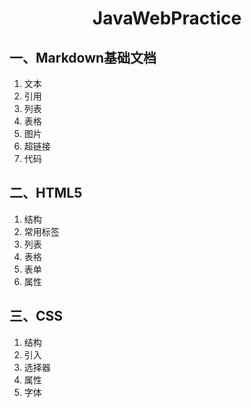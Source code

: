 <center>

# JavaWebPractice
</center>

## 一、Markdown基础文档
1. 文本
2. 引用
3. 列表
4. 表格
5. 图片
6. 超链接
7. 代码

## 二、HTML5
1. 结构
2. 常用标签
3. 列表
4. 表格
5. 表单
6. 属性

## 三、CSS
1. 结构
2. 引入
3. 选择器
4. 属性
5. 字体
